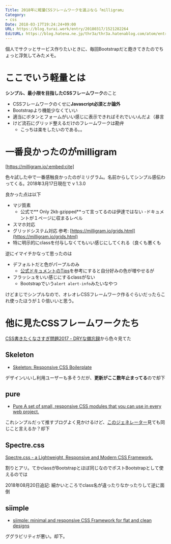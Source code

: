 ```yaml
---
Title: 2018年に軽量CSSフレームワークを選ぶなら「milligram」
Category:
- css
Date: 2018-03-17T19:24:24+09:00
URL: https://blog.turai.work/entry/20180317/1521282264
EditURL: https://blog.hatena.ne.jp/thr3a/thr3a.hatenablog.com/atom/entry/17391345971626587172
---
```


個人でサクッとサービス作りたいときに、毎回Bootstrapだと飽きてきたのでちょっと浮気してみたメモ。

# ここでいう軽量とは

**シンプル、最小限を目指したCSSフレームワーク**のこと

- CSSフレームワークのくせに**Javascript必須とか論外**
- Bootstrapより機能少なくていい
- 適当にボタンとフォームがいい感じに表示できればそれでいいんだよ（暴言
- けど流石にグリッド整えるだけのフレームワークは勘弁
  - こっちは楽をしたいのである。。

# 一番良かったのがmilligram

[https://milligram.io/:embed:cite]

色々試した中で一番感触良かったのがミリグラム。名前からしてシンプル感伝わってくる。2018年3月17日現在で v 1.3.0

良かった点は以下

- マジ質素
  - 公式で** Only 2kb gzipped**って言ってるのは伊達ではない
  -ドキュメントが１ページに収まるレベル
- スマホ対応
- グリッドシステム対応 参考: [https://milligram.io/grids.html](https://milligram.io/grids.html)
- 特に明示的にclassを付与しなくてもいい感じにしてくれる（良くも悪くも

逆にイマイチかなって思ったのは

- デフォルトだと色がパープルのみ
  - [公式ドキュメントのTips](https://milligram.io/tips.html)を参考にすると自分好みの色が増やせるが
- フラッシュをいい感じにするclassがない
  - Bootstrapでいう`alert alert-info`みたいなやつ

けどまじでシンプルなので、オレオレCSSフレームワーク作るぐらいだったらこれ使ったほうが１０倍いいと思う。


# 他に見たCSSフレームワークたち

[CSS書きたくなさすぎ問題2017 - DRYな備忘録](http://otiai10.hatenablog.com/entry/2017/05/30/161951)から色々見てた

## Skeleton

- [Skeleton: Responsive CSS Boilerplate](http://getskeleton.com/)

デザインいいし利用ユーザーも多そうだが、**更新がここ数年止まってる**ので却下

## pure

- [Pure A set of small, responsive CSS modules that you can use in every web project.](https://purecss.io/)

これシンプルだって推すブログよく見かけるけど、[このジェネレーター](http://yui.github.io/skinbuilder/?mode=pure)見ても同じこと言えるか？却下

## Spectre.css

[Spectre.css - a Lightweight, Responsive and Modern CSS Framework.](https://picturepan2.github.io/spectre/)

割りとアリ。てかclassがBootstrapとほぼ同じなのでポストBootstrapとして使えるのでは

2018年08月20日追記: 細かいところでclass名が違ったりなかったりして逆に面倒

## siimple

- [siimple: minimal and responsive CSS Framework for flat and clean designs](https://siimple.juanes.xyz/)

ググラビリティが悪い。却下。
